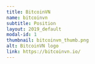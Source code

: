 ```yaml
---
title: BitcoinVN
name: bitcoinvn
subtitle: Position
layout: 2019_default
modal-id: 1
thumbnail: bitcoinvn_thumb.png
alt: BitcoinVN logo
link: https://bitcoinvn.io/
---
```

